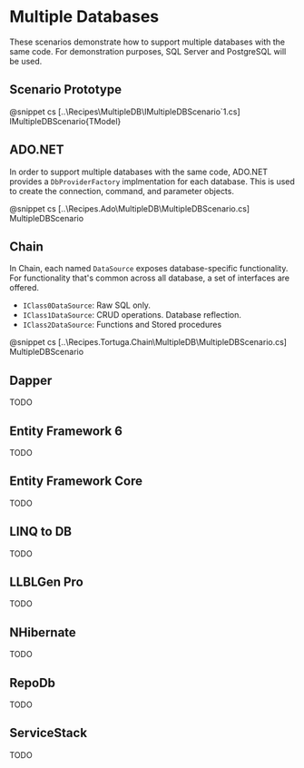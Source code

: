 ﻿# Multiple Databases

These scenarios demonstrate how to support multiple databases with the same code. For demonstration purposes, SQL Server and PostgreSQL will be used.

## Scenario Prototype

@snippet cs [..\Recipes\MultipleDB\IMultipleDBScenario`1.cs] IMultipleDBScenario{TModel}

## ADO.NET

In order to support multiple databases with the same code, ADO.NET provides a `DbProviderFactory` implmentation for each database. This is used to create the connection, command, and parameter objects.

@snippet cs [..\Recipes.Ado\MultipleDB\MultipleDBScenario.cs] MultipleDBScenario

## Chain

In Chain, each named `DataSource` exposes database-specific functionality. For functionality that's common across all database, a set of interfaces are offered.

* `IClass0DataSource`: Raw SQL only. 
* `IClass1DataSource`: CRUD operations. Database reflection.
* `IClass2DataSource`: Functions and Stored procedures

@snippet cs [..\Recipes.Tortuga.Chain\MultipleDB\MultipleDBScenario.cs] MultipleDBScenario

## Dapper

TODO

## Entity Framework 6

TODO

## Entity Framework Core

TODO

## LINQ to DB

TODO

## LLBLGen Pro 

TODO

## NHibernate

TODO

## RepoDb

TODO

## ServiceStack

TODO
